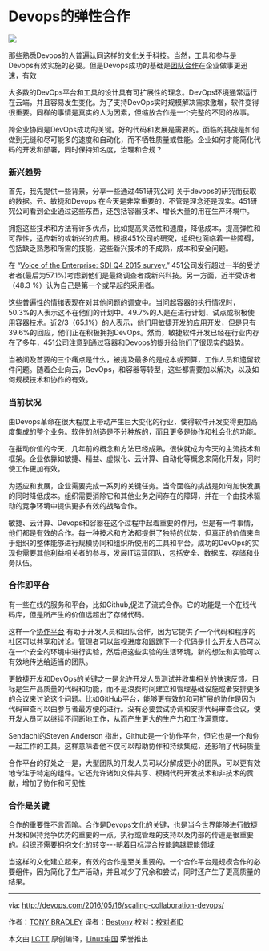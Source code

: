 Devops的弹性合作
=================================

![](http://devops.com/wp-content/uploads/2016/05/ScalingCollaboration.jpg)

那些熟悉Devops的人普遍认同这样的文化关乎科技。当然，工具和参与是Devops有效实施的必要。但是Devops成功的基础是[团队合作][1]在企业做事更迅速，有效


大多数的DevOps平台和工具的设计具有可扩展性的理念。DevOps环境通常运行在云端，并且容易发生变化。为了支持DevOps实时规模解决需求激增，软件变得很重要。同样的事情是真实的人为因素，但缩放合作是一个完整的不同的故事。


跨企业协同是DevOps成功的关键。好的代码和发展是需要的。面临的挑战是如何做到无缝和尽可能多的速度和自动化，而不牺牲质量或性能。企业如何才能简化代码的开发和部署，同时保持知名度，治理和合规？

### 新兴趋势

首先，我先提供一些背景，分享一些通过451研究公司 关于devops的研究而获取的数据。云、敏捷和Devops 在今天是非常重要的，不管是理念还是现实。451研究公司看到企业通过这些东西，还包括容器技术、增长大量的用在生产环境中。

拥抱这些技术和方法有许多优点，比如提高灵活性和速度，降低成本，提高弹性和可靠性，适应新的或新兴的应用。根据451公司的研究，组织也面临着一些障碍，包括缺乏熟悉和所需的技能，这些新兴技术的不成熟，成本和安全问题。

在 “[Voice of the Enterprise: SDI Q4 2015 survey][2],” 451公司发行超过一半的受访者者(最后为57.1%)考虑到他们是最终调查者或新兴科技。另一方面，近半受访者（48.3 %）认为自己是第一个或早起的采用者。

这些普遍性的情绪表现在对其他问题的调查中。当问起容器的执行情况时，50.3%的人表示这不在他们的计划中。49.7%的人是在进行计划、试点或积极使用容器技术。近2/3（65.1%）的人表示，他们用敏捷开发的应用开发，但是只有39.6%的回应，他们正在积极拥抱DevOps。然而，敏捷软件开发已经在行业内存在了多年，451公司注意到通过容器和Devops的提升给他们了很现实的趋势。

当被问及首要的三个痛点是什么，被提及最多的是成本或预算，工作人员和遗留软件问题。随着企业向云，DevOps，和容器等转型，这些都需要加以解决，以及如何规模技术和协作的有效。

### 当前状况

由Devops革命在很大程度上带动产生巨大变化的行业，使得软件开发变得更加高度集成的整个业务。软件的创造是不分种族的，而且更多是协作和社会化的功能。

在推动价值的今天，几年前的概念和方法已经成熟，很快就成为今天的主流技术和框架。企业依靠如敏捷、精益、虚拟化、云计算、自动化等概念来简化开发，同时使工作更加有效。

为适应和发展，企业需要完成一系列的关键任务。当今面临的挑战是如何加快发展的同时降低成本。组织需要消除它和其他业务之间存在的障碍，并在一个由技术驱动的竞争环境中提供更多有效的战略合作。

敏捷、云计算、Devops和容器在这个过程中起着重要的作用，但是有一件事情，他们都是有效的合作。每一种技术和方法都提供了独特的优势，但真正的价值来自于组织的整体能够进行规模协同和组织所使用的工具和平台。成功的DevOps的实现也需要其他利益相关者的参与，发展IT运营团队，包括安全、数据库、存储和业务队伍。

### 合作即平台

有一些在线的服务和平台，比如Github,促进了流式合作。它的功能是一个在线代码库，但是所产生的价值远超出了存储代码。


这样一个[协作平台][4] 有助于开发人员和团队合作，因为它提供了一个代码和程序的社区可以共享和讨论。管理者可以监视进度和跟踪下一个代码是什么开发人员可以在一个安全的环境中进行实验，然后把这些实验的生活环境，新的想法和实验可以有效地传达给适当的团队。

更敏捷开发和DevOps的关键之一是允许开发人员测试并收集相关的快速反馈。目标是生产高质量的代码和功能，而不是浪费时间建立和管理基础设施或者安排更多的会议来讨论这个问题。比如GitHub平台，能够更有效的和可扩展的协作是因为代码审查可以由参与者最方便的进行。没有必要尝试协调和安排代码审查会议，使开发人员可以继续不间断地工作，从而产生更大的生产力和工作满意度。

Sendachi的Steven Anderson 指出，Github是一个协作平台，但它也是一个和你一起工作的工具。这样意味着他不仅可以帮助协作和持续集成，还影响了代码质量

合作平台的好处之一是，大型团队的开发人员可以分解成更小的团队，可以更有效地专注于特定的组件。它还允许诸如文件共享、模糊代码开发技术和非技术的贡献，增加了协作和可见性

### 合作是关键

合作的重要性不言而喻。合作是Devops文化的关键，也是当今世界能够进行敏捷开发和保持竞争优势的重要的一点。执行或管理的支持以及内部的传道是很重要的。组织还需要拥抱文化的转变---朝着目标混合技能跨越职能领域

当这样的文化建立起来，有效的合作是至关重要的。一个合作平台是规模合作的必要组件，因为简化了生产活动，并且减少了冗余和尝试，同时还产生了更高质量的结果。


--------------------------------------------------------------------------------

via: http://devops.com/2016/05/16/scaling-collaboration-devops/

作者：[TONY BRADLEY][a]
译者：[Bestony](https://github.com/Bestony)
校对：[校对者ID](https://github.com/校对者ID)

本文由 [LCTT](https://github.com/LCTT/TranslateProject) 原创编译，[Linux中国](https://linux.cn/) 荣誉推出

[a]: http://devops.com/author/tonybsg/
[1]: http://devops.com/2014/12/15/four-strategies-supporting-devops-collaboration/
[2]: https://451research.com/
[3]: https://451research.com/customer-insight-voice-of-the-enterprise-overview
[4]: http://devops.com/events/analytics-of-collaboration-on-github/
